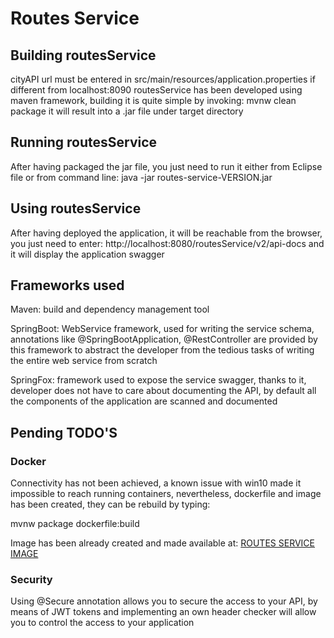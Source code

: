 <h1>Routes Service</h1>
<h2>Building routesService</h2>
cityAPI url must be entered in src/main/resources/application.properties if different from localhost:8090
routesService has been developed using maven framework, building it is quite simple by invoking:
mvnw clean package
it will result into a .jar file under target directory
<h2>Running routesService</h2>
After having packaged the jar file, you just need to run it either from Eclipse file or from command line:
java -jar routes-service-VERSION.jar
<h2>Using routesService</h2>
After having deployed the application, it will be reachable from the browser, you just need to enter:
http://localhost:8080/routesService/v2/api-docs
and it will display the application swagger
<h2>Frameworks used</h2>
<p>Maven: build and dependency management tool</p>
<p>SpringBoot: WebService framework, used for writing the service schema, annotations like @SpringBootApplication, @RestController are provided by this framework to abstract the developer from the tedious tasks of writing the entire web service from scratch</p>
<p>SpringFox: framework used to expose the service swagger, thanks to it, developer does not have to care about documenting the API, by default all the components of the application are scanned and documented</p>
<h2>Pending TODO'S</h2>
<h3>Docker</h3>
Connectivity has not been achieved, a known issue with win10 made it impossible to reach running containers, nevertheless, dockerfile and image has been created, they can be rebuild by typing:
<p>mvnw package dockerfile:build</p>
Image has been already created and made available at:
<a href="https://hub.docker.com/r/joseam/routes-service/">ROUTES SERVICE IMAGE<a>
<h3>Security</h3>
Using @Secure annotation allows you to secure the access to your API, by means of JWT tokens and implementing an own header checker will allow you to control the access to your application
